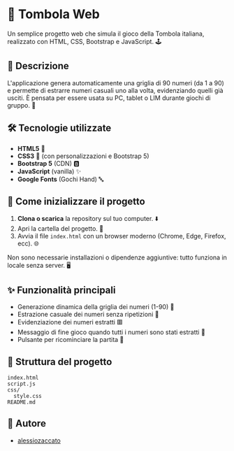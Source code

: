 
# 🎱 Tombola Web


Un semplice progetto web che simula il gioco della Tombola italiana, realizzato con HTML, CSS, Bootstrap e JavaScript. 🕹️


## 📝 Descrizione


L'applicazione genera automaticamente una griglia di 90 numeri (da 1 a 90) e permette di estrarre numeri casuali uno alla volta, evidenziando quelli già usciti. È pensata per essere usata su PC, tablet o LIM durante giochi di gruppo. 🎉


## 🛠️ Tecnologie utilizzate

- **HTML5** 📄
- **CSS3** 🎨 (con personalizzazioni e Bootstrap 5)
- **Bootstrap 5** (CDN) 🅱️
- **JavaScript** (vanilla) ✨
- **Google Fonts** (Gochi Hand) 🔤


## 🚀 Come inizializzare il progetto


1. **Clona o scarica** la repository sul tuo computer. ⬇️
2. Apri la cartella del progetto. 📁
3. Avvia il file `index.html` con un browser moderno (Chrome, Edge, Firefox, ecc). 🌐


Non sono necessarie installazioni o dipendenze aggiuntive: tutto funziona in locale senza server. 🖥️


## ✨ Funzionalità principali

- Generazione dinamica della griglia dei numeri (1-90) 🔢
- Estrazione casuale dei numeri senza ripetizioni 🎲
- Evidenziazione dei numeri estratti 🟥
- Messaggio di fine gioco quando tutti i numeri sono stati estratti 🏁
- Pulsante per ricominciare la partita 🔄


## 📁 Struttura del progetto

```
index.html
script.js
css/
  style.css
README.md
```


## 👤 Autore
- [alessiozaccato](https://github.com/alessiozaccato)


